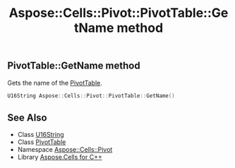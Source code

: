 ﻿---
title: Aspose::Cells::Pivot::PivotTable::GetName method
linktitle: GetName
second_title: Aspose.Cells for C++ API Reference
description: 'Aspose::Cells::Pivot::PivotTable::GetName method. Gets the name of the PivotTable in C++.'
type: docs
weight: 11100
url: /cpp/aspose.cells.pivot/pivottable/getname/
---
## PivotTable::GetName method


Gets the name of the [PivotTable](../).

```cpp
U16String Aspose::Cells::Pivot::PivotTable::GetName()
```

## See Also

* Class [U16String](../../../aspose.cells/u16string/)
* Class [PivotTable](../)
* Namespace [Aspose::Cells::Pivot](../../)
* Library [Aspose.Cells for C++](../../../)
